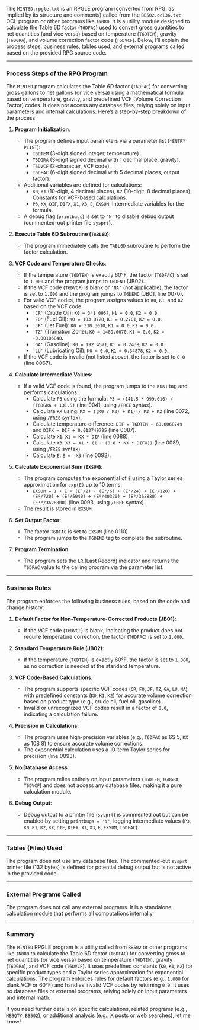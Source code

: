 The `MINT6D.rpgle.txt` is an RPGLE program (converted from RPG, as implied by its structure and comments) called from the `BB502.ocl36.txt` OCL program or other programs like `IN080`. It is a utility module designed to calculate the Table 6D factor (`T6DFAC`) used to convert gross quantities to net quantities (and vice versa) based on temperature (`T6DTEM`), gravity (`T6DGRA`), and volume correction factor code (`T6DVCF`). Below, I’ll explain the process steps, business rules, tables used, and external programs called based on the provided RPG source code.

---

### Process Steps of the RPG Program

The `MINT6D` program calculates the Table 6D factor (`T6DFAC`) for converting gross gallons to net gallons (or vice versa) using a mathematical formula based on temperature, gravity, and predefined VCF (Volume Correction Factor) codes. It does not access any database files, relying solely on input parameters and internal calculations. Here’s a step-by-step breakdown of the process:

1. **Program Initialization**:
   - The program defines input parameters via a parameter list (`*ENTRY PLIST`):
     - `T6DTEM` (3-digit signed integer, temperature).
     - `T6DGRA` (3-digit signed decimal with 1 decimal place, gravity).
     - `T6DVCF` (2-character, VCF code).
     - `T6DFAC` (6-digit signed decimal with 5 decimal places, output factor).
   - Additional variables are defined for calculations:
     - `K0`, `K1` (10-digit, 4 decimal places), `K2` (10-digit, 8 decimal places): Constants for VCF-based calculations.
     - `P3`, `KX`, `DIF`, `DIFX`, `X1`, `X3`, `E`, `EXSUM`: Intermediate variables for the formula.
   - A debug flag (`printbugs`) is set to `'N'` to disable debug output (commented-out printer file `sysprt`).

2. **Execute Table 6D Subroutine (`TABL6D`)**:
   - The program immediately calls the `TABL6D` subroutine to perform the factor calculation.

3. **VCF Code and Temperature Checks**:
   - If the temperature (`T6DTEM`) is exactly 60°F, the factor (`T6DFAC`) is set to `1.000` and the program jumps to `T6DEND` (JB02).
   - If the VCF code (`T6DVCF`) is blank or `'NA'` (not applicable), the factor is set to `1.000` and the program jumps to `T6DEND` (JB01, line 0070).
   - For valid VCF codes, the program assigns values to `K0`, `K1`, and `K2` based on the VCF code:
     - `'CR'` (Crude Oil): `K0 = 341.0957`, `K1 = 0.0`, `K2 = 0.0`.
     - `'FO'` (Fuel Oil): `K0 = 103.8720`, `K1 = 0.2701`, `K2 = 0.0`.
     - `'JF'` (Jet Fuel): `K0 = 330.3010`, `K1 = 0.0`, `K2 = 0.0`.
     - `'TZ'` (Transition Zone): `K0 = 1489.0670`, `K1 = 0.0`, `K2 = -0.00186840`.
     - `'GA'` (Gasoline): `K0 = 192.4571`, `K1 = 0.2438`, `K2 = 0.0`.
     - `'LU'` (Lubricating Oil): `K0 = 0.0`, `K1 = 0.34878`, `K2 = 0.0`.
   - If the VCF code is invalid (not listed above), the factor is set to `0.0` (line 0067).

4. **Calculate Intermediate Values**:
   - If a valid VCF code is found, the program jumps to the `K0K1` tag and performs calculations:
     - Calculate `P3` using the formula: `P3 = (141.5 * 999.016) / (T6DGRA + 131.5)` (line 0041, using `/FREE` syntax).
     - Calculate `KX` using: `KX = ((K0 / P3) + K1) / P3 + K2` (line 0072, using `/FREE` syntax).
     - Calculate temperature difference: `DIF = T6DTEM - 60.0068749` and `DIFX = DIF + 0.013749795` (line 0087).
     - Calculate `X1`: `X1 = KX * DIF` (line 0088).
     - Calculate `X3`: `X3 = X1 * (1 + (0.8 * KX * DIFX))` (line 0089, using `/FREE` syntax).
     - Calculate `E`: `E = -X3` (line 0092).

5. **Calculate Exponential Sum (`EXSUM`)**:
   - The program computes the exponential of `E` using a Taylor series approximation for `exp(E)` up to 10 terms:
     - `EXSUM = 1 + E + (E²/2) + (E³/6) + (E⁴/24) + (E⁵/120) + (E⁶/720) + (E⁷/5040) + (E⁸/40320) + (E⁹/362880) + (E¹⁰/3628800)` (line 0093, using `/FREE` syntax).
   - The result is stored in `EXSUM`.

6. **Set Output Factor**:
   - The factor `T6DFAC` is set to `EXSUM` (line 0110).
   - The program jumps to the `T6DEND` tag to complete the subroutine.

7. **Program Termination**:
   - The program sets the `LR` (Last Record) indicator and returns the `T6DFAC` value to the calling program via the parameter list.

---

### Business Rules

The program enforces the following business rules, based on the code and change history:

1. **Default Factor for Non-Temperature-Corrected Products (JB01)**:
   - If the VCF code (`T6DVCF`) is blank, indicating the product does not require temperature correction, the factor (`T6DFAC`) is set to `1.000`.

2. **Standard Temperature Rule (JB02)**:
   - If the temperature (`T6DTEM`) is exactly 60°F, the factor is set to `1.000`, as no correction is needed at the standard temperature.

3. **VCF Code-Based Calculations**:
   - The program supports specific VCF codes (`CR`, `FO`, `JF`, `TZ`, `GA`, `LU`, `NA`) with predefined constants (`K0`, `K1`, `K2`) for accurate volume correction based on product type (e.g., crude oil, fuel oil, gasoline).
   - Invalid or unrecognized VCF codes result in a factor of `0.0`, indicating a calculation failure.

4. **Precision in Calculations**:
   - The program uses high-precision variables (e.g., `T6DFAC` as 6S 5, `KX` as 10S 8) to ensure accurate volume corrections.
   - The exponential calculation uses a 10-term Taylor series for precision (line 0093).

5. **No Database Access**:
   - The program relies entirely on input parameters (`T6DTEM`, `T6DGRA`, `T6DVCF`) and does not access any database files, making it a pure calculation module.

6. **Debug Output**:
   - Debug output to a printer file (`sysprt`) is commented out but can be enabled by setting `printbugs = 'Y'`, logging intermediate values (`P3`, `K0`, `K1`, `K2`, `KX`, `DIF`, `DIFX`, `X1`, `X3`, `E`, `EXSUM`, `T6DFAC`).

---

### Tables (Files) Used

The program does not use any database files. The commented-out `sysprt` printer file (132 bytes) is defined for potential debug output but is not active in the provided code.

---

### External Programs Called

The program does not call any external programs. It is a standalone calculation module that performs all computations internally.

---

### Summary

The `MINT6D` RPGLE program is a utility called from `BB502` or other programs like `IN080` to calculate the Table 6D factor (`T6DFAC`) for converting gross to net quantities (or vice versa) based on temperature (`T6DTEM`), gravity (`T6DGRA`), and VCF code (`T6DVCF`). It uses predefined constants (`K0`, `K1`, `K2`) for specific product types and a Taylor series approximation for exponential calculations. The program enforces rules for default factors (e.g., `1.000` for blank VCF or 60°F) and handles invalid VCF codes by returning `0.0`. It uses no database files or external programs, relying solely on input parameters and internal math.

If you need further details on specific calculations, related programs (e.g., `MBBQTY`, `BB502`), or additional analysis (e.g., X posts or web searches), let me know!